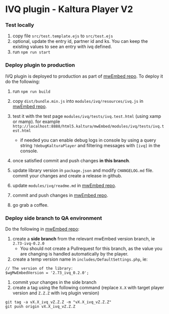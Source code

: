 # IVQ plugin - Kaltura Player V2

### Test locally
1. copy file `src/test.template.ejs` to `src/test.ejs`
2. optional, update the entry id, partner id and ks. You can keep the existing values to see an entry with ivq defined.
3. run `npm run start`

### Deploy plugin to production
IVQ plugin is deployed to production as part of [mwEmbed repo](https://github.com/kaltura/mwEmbed). To deploy it do the following:
1. run `npm run build`
2. copy `dist/bundle.min.js` into `modules/ivq/resources/ivq.js` in [mwEmbed repo](https://github.com/kaltura/mwEmbed).
3. test it with the test page `modules/ivq/tests/ivq.test.html` (using xamp or mamp). for example `http://localhost:8888/html5.kaltura/mwEmbed/modules/ivq/tests/ivq.test.html` 

	* if needed you can enable debug logs in console by using a query string `?debugKalturaPlayer` and filtering messages with `[ivq]` in the console.
4. once satisfied commit and push changes **in this branch**.
5. update library version in `package.json` and modify `CHANGELOG.md` file. commit your changes and create a release in github.
6. update `modules/ivq/readme.md` in [mwEmbed repo](https://github.com/kaltura/mwEmbed).
7. commit and push changes in [mwEmbed repo](https://github.com/kaltura/mwEmbed).
8. go grab a coffee.

### Deploy side branch to QA environment

Do the following in [mwEmbed repo](https://github.com/kaltura/mwEmbed):
1. create a **side branch** from the relevant mwEmbed version branch, ie `2.73-ivq-0.2.0`
	* You should not create a Pullrequest for this branch, as the value you are changing is handled automatically by the player. 
1. create a temp version name in `includes/DefaultSettings.php`, ie:
```
// The version of the library:
$wgMwEmbedVersion = '2.73_ivq_0.2.0';
```
1. commit your changes in the side branch
2. create a tag using the following command (replace `X.X` with target player version and `Z.Z.Z` with ivq plugin version)
```
git tag -a vX.X_ivq_vZ.Z.Z -m "vX.X_ivq_vZ.Z.Z"
git push origin vX.X_ivq_vZ.Z.Z
```

